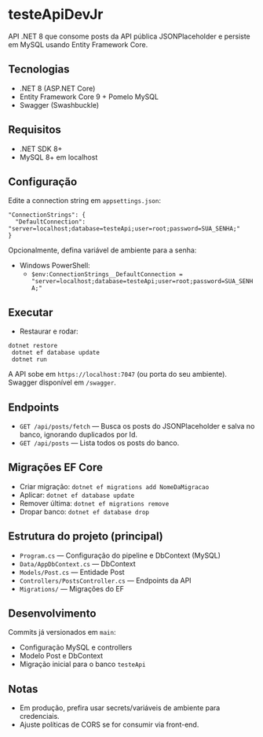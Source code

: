 # testeApiDevJr

API .NET 8 que consome posts da API pública JSONPlaceholder e persiste em MySQL usando Entity Framework Core.

## Tecnologias

- .NET 8 (ASP.NET Core)
- Entity Framework Core 9 + Pomelo MySQL
- Swagger (Swashbuckle)

## Requisitos

- .NET SDK 8+
- MySQL 8+ em localhost

## Configuração

Edite a connection string em `appsettings.json`:

```
"ConnectionStrings": {
  "DefaultConnection": "server=localhost;database=testeApi;user=root;password=SUA_SENHA;"
}
```

Opcionalmente, defina variável de ambiente para a senha:

- Windows PowerShell:
  - `$env:ConnectionStrings__DefaultConnection = "server=localhost;database=testeApi;user=root;password=SUA_SENHA;"`

## Executar

- Restaurar e rodar:

```
dotnet restore
 dotnet ef database update
 dotnet run
```

A API sobe em `https://localhost:7047` (ou porta do seu ambiente). Swagger disponível em `/swagger`.

## Endpoints

- `GET /api/posts/fetch` — Busca os posts do JSONPlaceholder e salva no banco, ignorando duplicados por Id.
- `GET /api/posts` — Lista todos os posts do banco.

## Migrações EF Core

- Criar migração: `dotnet ef migrations add NomeDaMigracao`
- Aplicar: `dotnet ef database update`
- Remover última: `dotnet ef migrations remove`
- Dropar banco: `dotnet ef database drop`

## Estrutura do projeto (principal)

- `Program.cs` — Configuração do pipeline e DbContext (MySQL)
- `Data/AppDbContext.cs` — DbContext
- `Models/Post.cs` — Entidade Post
- `Controllers/PostsController.cs` — Endpoints da API
- `Migrations/` — Migrações do EF

## Desenvolvimento

Commits já versionados em `main`:

- Configuração MySQL e controllers
- Modelo Post e DbContext
- Migração inicial para o banco `testeApi`

## Notas

- Em produção, prefira usar secrets/variáveis de ambiente para credenciais.
- Ajuste políticas de CORS se for consumir via front-end.

